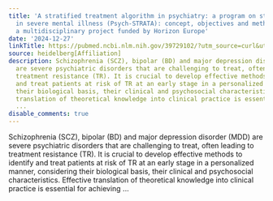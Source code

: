 ```yaml
---
title: 'A stratified treatment algorithm in psychiatry: a program on stratified pharmacogenomics
  in severe mental illness (Psych-STRATA): concept, objectives and methodologies of
  a multidisciplinary project funded by Horizon Europe'
date: '2024-12-27'
linkTitle: https://pubmed.ncbi.nlm.nih.gov/39729102/?utm_source=curl&utm_medium=rss&utm_campaign=pubmed-2&utm_content=1FakS-2QOkCT8HsMOQP1bCRQ4YzyumYOmxmF0moLsQ3dFB1E9V&fc=20220326224207&ff=20241228170645&v=2.18.0.post9+e462414
source: heidelberg[Affiliation]
description: Schizophrenia (SCZ), bipolar (BD) and major depression disorder (MDD)
  are severe psychiatric disorders that are challenging to treat, often leading to
  treatment resistance (TR). It is crucial to develop effective methods to identify
  and treat patients at risk of TR at an early stage in a personalized manner, considering
  their biological basis, their clinical and psychosocial characteristics. Effective
  translation of theoretical knowledge into clinical practice is essential for achieving
  ...
disable_comments: true
---
```

Schizophrenia (SCZ), bipolar (BD) and major depression disorder (MDD) are severe psychiatric disorders that are challenging to treat, often leading to treatment resistance (TR). It is crucial to develop effective methods to identify and treat patients at risk of TR at an early stage in a personalized manner, considering their biological basis, their clinical and psychosocial characteristics. Effective translation of theoretical knowledge into clinical practice is essential for achieving ...